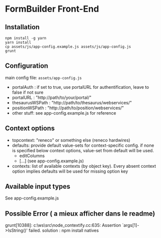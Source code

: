 # FormBuilder Front-End

Installation
------------

```
npm install -g yarn
yarn install
cp assets/js/app-config.example.js assets/js/app-config.js
grunt
```

Configuration
-------------

main config file: `assets/app-config.js`

  * portalAuth : if set to true, use portalURL for authentification, leave to false if not sure
  * portalURL : "http://path/to/your/portal/"
  * thesaurusWSPath : "http://path/to/thesaurus/webservices/"
  * positionWSPath : "http://path/to/position/webservices/"
  * other stuff: see app-config.example.js for reference

Context options
---------------
  * topcontext: "reneco" or something else (reneco hardwires)
  * defaults: provide default value-sets for context-specific config. if none is specified below context options, value-set from default will be used.
    * editColumns
    * [...] (see app-config.example.js)
  * contexts: list of available contexts (by object key). Every absent context option implies defaults will be used for missing option key

Available input types
---------------------
See app-config.example.js

Possible Error ( a mieux afficher dans le readme)
---------------------
grunt[10388]: c:\ws\src\node_contextify.cc:635: Assertion `args[1]->IsString()' failed.
solution : npm install natives
